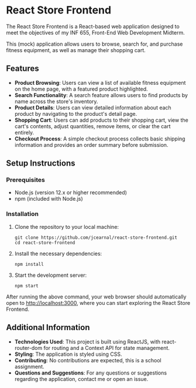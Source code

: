 # React Store Frontend

The React Store Frontend is a React-based web application designed to meet the objectives of my INF 655, Front-End Web Development Midterm. 

This (mock) application allows users to browse, search for, and purchase fitness equipment, as well as manage their shopping cart.

## Features

- **Product Browsing**: Users can view a list of available fitness equipment on the home page, with a featured product highlighted.
- **Search Functionality**: A search feature allows users to find products by name across the store's inventory.
- **Product Details**: Users can view detailed information about each product by navigating to the product's detail page.
- **Shopping Cart**: Users can add products to their shopping cart, view the cart's contents, adjust quantities, remove items, or clear the cart entirely.
- **Checkout Process**: A simple checkout process collects basic shipping information and provides an order summary before submission.

## Setup Instructions

### Prerequisites

- Node.js (version 12.x or higher recommended)
- npm (included with Node.js)

### Installation

1. Clone the repository to your local machine:

   ```
   git clone https://github.com/jcearnal/react-store-frontend.git
   cd react-store-frontend
   ```

2. Install the necessary dependencies:

   ```
   npm install
   ```

3. Start the development server:

   ```
   npm start
   ```

After running the above command, your web browser should automatically open to [http://localhost:3000](http://localhost:3000), where you can start exploring the React Store Frontend.

## Additional Information

- **Technologies Used**: This project is built using ReactJS, with react-router-dom for routing and a Context API for state management.
- **Styling**: The application is styled using CSS.
- **Contributing**: No contributions are expected, this is a school assignment.
- **Questions and Suggestions**: For any questions or suggestions regarding the application, contact me or open an issue.

